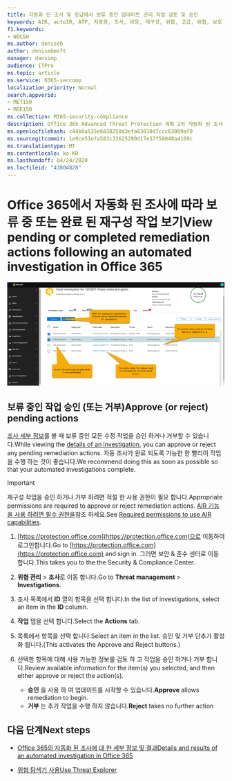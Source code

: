 ```yaml
---
title: 자동화 된 조사 및 응답에서 보류 중인 업데이트 관리 작업 검토 및 승인
keywords: AIR, autoIR, ATP, 자동화, 조사, 대응, 재구성, 위협, 고급, 위협, 보호
f1.keywords:
- NOCSH
ms.author: deniseb
author: denisebmsft
manager: dansimp
audience: ITPro
ms.topic: article
ms.service: O365-seccomp
localization_priority: Normal
search.appverid:
- MET150
- MOE150
ms.collection: M365-security-compliance
description: Office 365 Advanced Threat Protection 계획 2의 자동화 된 조사 및 응답 기능의 수정 작업에 대해 알아봅니다.
ms.openlocfilehash: c44b0a535e6838258d3efa63010d7ccc63009af9
ms.sourcegitcommit: 1e9ce51efa583c33625299d17e37f58048a4169c
ms.translationtype: MT
ms.contentlocale: ko-KR
ms.lasthandoff: 04/24/2020
ms.locfileid: "43804828"
---
```

# <a name="view-pending-or-completed-remediation-actions-following-an-automated-investigation-in-office-365"></a><span data-ttu-id="c0d37-104">Office 365에서 자동화 된 조사에 따라 보류 중 또는 완료 된 재구성 작업 보기</span><span class="sxs-lookup"><span data-stu-id="c0d37-104">View pending or completed remediation actions following an automated investigation in Office 365</span></span>


![AIR 조사 작업 페이지](../../media/air-investigationactionspage.png)

## <a name="approve-or-reject-pending-actions"></a><span data-ttu-id="c0d37-106">보류 중인 작업 승인 (또는 거부)</span><span class="sxs-lookup"><span data-stu-id="c0d37-106">Approve (or reject) pending actions</span></span>

<span data-ttu-id="c0d37-107">[조사 세부 정보](air-view-investigation-results.md)를 볼 때 보류 중인 모든 수정 작업을 승인 하거나 거부할 수 있습니다.</span><span class="sxs-lookup"><span data-stu-id="c0d37-107">While viewing the [details of an investigation](air-view-investigation-results.md), you can approve or reject any pending remediation actions.</span></span> <span data-ttu-id="c0d37-108">자동 조사가 완료 되도록 가능한 한 빨리이 작업을 수행 하는 것이 좋습니다.</span><span class="sxs-lookup"><span data-stu-id="c0d37-108">We recommend doing this as soon as possible so that your automated investigations complete.</span></span>

> [!IMPORTANT]
> <span data-ttu-id="c0d37-109">재구성 작업을 승인 하거나 거부 하려면 적절 한 사용 권한이 필요 합니다.</span><span class="sxs-lookup"><span data-stu-id="c0d37-109">Appropriate permissions are required to approve or reject remediation actions.</span></span> <span data-ttu-id="c0d37-110">[AIR 기능을 사용 하려면 필수 권한을](office-365-air.md#required-permissions-to-use-air-capabilities)참조 하세요.</span><span class="sxs-lookup"><span data-stu-id="c0d37-110">See [Required permissions to use AIR capabilities](office-365-air.md#required-permissions-to-use-air-capabilities).</span></span>

1. <span data-ttu-id="c0d37-111">[https://protection.office.com](https://protection.office.com)으로 이동하여 로그인합니다.</span><span class="sxs-lookup"><span data-stu-id="c0d37-111">Go to [https://protection.office.com](https://protection.office.com) and sign in.</span></span> <span data-ttu-id="c0d37-112">그러면 보안 & 준수 센터로 이동 합니다.</span><span class="sxs-lookup"><span data-stu-id="c0d37-112">This takes you to the the Security & Compliance Center.</span></span>

2. <span data-ttu-id="c0d37-113">**위협 관리** > **조사**로 이동 합니다.</span><span class="sxs-lookup"><span data-stu-id="c0d37-113">Go to **Threat management** > **Investigations**.</span></span>

3. <span data-ttu-id="c0d37-114">조사 목록에서 **ID** 열의 항목을 선택 합니다.</span><span class="sxs-lookup"><span data-stu-id="c0d37-114">In the list of investigations, select an item in the **ID** column.</span></span> 

4. <span data-ttu-id="c0d37-115">**작업** 탭을 선택 합니다.</span><span class="sxs-lookup"><span data-stu-id="c0d37-115">Select the **Actions** tab.</span></span>

5. <span data-ttu-id="c0d37-116">목록에서 항목을 선택 합니다.</span><span class="sxs-lookup"><span data-stu-id="c0d37-116">Select an item in the list.</span></span> <span data-ttu-id="c0d37-117">승인 및 거부 단추가 활성화 됩니다.</span><span class="sxs-lookup"><span data-stu-id="c0d37-117">(This activates the Approve and Reject buttons.)</span></span>

6. <span data-ttu-id="c0d37-118">선택한 항목에 대해 사용 가능한 정보를 검토 하 고 작업을 승인 하거나 거부 합니다.</span><span class="sxs-lookup"><span data-stu-id="c0d37-118">Review available information for the item(s) you selected, and then either approve or reject the action(s).</span></span> 
   - <span data-ttu-id="c0d37-119">**승인** 을 사용 하 여 업데이트를 시작할 수 있습니다.</span><span class="sxs-lookup"><span data-stu-id="c0d37-119">**Approve** allows remediation to begin.</span></span>
   - <span data-ttu-id="c0d37-120">**거부** 는 추가 작업을 수행 하지 않습니다.</span><span class="sxs-lookup"><span data-stu-id="c0d37-120">**Reject** takes no further action</span></span>

## <a name="next-steps"></a><span data-ttu-id="c0d37-121">다음 단계</span><span class="sxs-lookup"><span data-stu-id="c0d37-121">Next steps</span></span>

- [<span data-ttu-id="c0d37-122">Office 365의 자동화 된 조사에 대 한 세부 정보 및 결과</span><span class="sxs-lookup"><span data-stu-id="c0d37-122">Details and results of an automated investigation in Office 365</span></span>](air-view-investigation-results.md)

- [<span data-ttu-id="c0d37-123">위협 탐색기 사용</span><span class="sxs-lookup"><span data-stu-id="c0d37-123">Use Threat Explorer</span></span>](threat-explorer.md)
